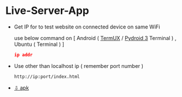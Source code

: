 # Live-Server-App
+ Get IP for to test website on connected device on same WiFi
  
  use below command on [ Android ( [TermUX](https://play.google.com/store/apps/details?id=com.termux) / [Pydroid 3](https://play.google.com/store/apps/details?id=ru.iiec.pydroid3) Terminal ) , Ubuntu ( Terminal ) ]
  ```json
  ip addr
  ```
+ Use other than localhost ip ( remember port number )
  ```bash
  http://ip:port/index.html
  ```
+ [⇩ apk](https://www.mediafire.com/file/aoeub2ilvpdx5vs/Live_Server.apk)
